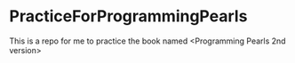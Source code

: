 # PracticeForProgrammingPearls
This is a repo for me to practice the book named &lt;Programming Pearls 2nd version>
